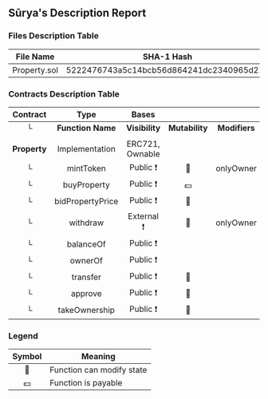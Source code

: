 ## Sūrya's Description Report

### Files Description Table


|  File Name  |  SHA-1 Hash  |
|-------------|--------------|
| Property.sol | 5222476743a5c14bcb56d864241dc2340965d223 |


### Contracts Description Table


|  Contract  |         Type        |       Bases      |                  |                 |
|:----------:|:-------------------:|:----------------:|:----------------:|:---------------:|
|     └      |  **Function Name**  |  **Visibility**  |  **Mutability**  |  **Modifiers**  |
||||||
| **Property** | Implementation | ERC721, Ownable |||
| └ | mintToken | Public ❗️ | 🛑  | onlyOwner |
| └ | buyProperty | Public ❗️ |  💵 | |
| └ | bidPropertyPrice | Public ❗️ | 🛑  | |
| └ | withdraw | External ❗️ | 🛑  | onlyOwner |
| └ | balanceOf | Public ❗️ |   | |
| └ | ownerOf | Public ❗️ |   | |
| └ | transfer | Public ❗️ | 🛑  | |
| └ | approve | Public ❗️ | 🛑  | |
| └ | takeOwnership | Public ❗️ | 🛑  | |


### Legend

|  Symbol  |  Meaning  |
|:--------:|-----------|
|    🛑    | Function can modify state |
|    💵    | Function is payable |
